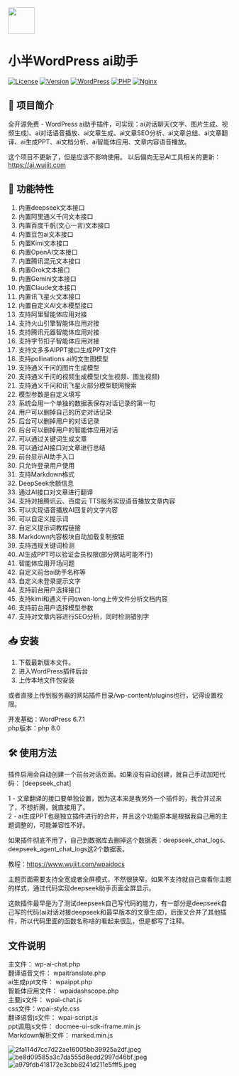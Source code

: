 <img src="https://github.com/suqicloud/wp-ai-chat/blob/main/ic_logo.png" width="60">

# 小半WordPress ai助手  

[![License](https://img.shields.io/badge/license-GPL-blue.svg)](LICENSE)
[![Version](https://img.shields.io/badge/version-4.0.5-green.svg)](https://github.com/suqicloud/wp-ai-chat/releases/tag/4.0.5)
[![WordPress](https://img.shields.io/badge/WordPress-6.7-blue.svg)](https://wordpress.org/)
[![PHP](https://img.shields.io/badge/PHP-8.0-orange.svg)](https://www.php.net/)
[![Nginx](https://img.shields.io/badge/Nginx-1.2-green.svg)](https://nginx.org/)



## 📌 项目简介

全开源免费 - WordPress ai助手插件，可实现：ai对话聊天(文字、图片生成、视频生成)、ai对话语音播放、ai文章生成、ai文章SEO分析、ai文章总结、ai文章翻译、ai生成PPT、ai文档分析、ai智能体应用、文章内容语音播放。  

这个项目不更新了，但是应该不影响使用。
以后偏向无忌AI工具相关的更新： https://ai.wujiit.com


## 🚀 功能特性

1. 内置deepseek文本接口  
1. 内置阿里通义千问文本接口  
1. 内置百度千帆(文心一言)文本接口  
1. 内置豆包ai文本接口  
1. 内置Kimi文本接口  
1. 内置OpenAI文本接口  
1. 内置腾讯混元文本接口  
1. 内置Grok文本接口  
1. 内置Gemini文本接口 
1. 内置Claude文本接口 
1. 内置讯飞星火文本接口  
1. 内置自定义AI文本模型接口  
1. 支持阿里智能体应用对接  
1. 支持火山引擎智能体应用对接  
1. 支持腾讯元器智能体应用对接  
1. 支持字节扣子智能体应用对接  
1. 支持文多多AIPPT接口生成PPT文件  
1. 支持pollinations ai的文生图模型  
1. 支持通义千问的图片生成模型  
1. 支持通义千问的视频生成模型(文生视频、图生视频) 
1. 支持通义千问和讯飞星火部分模型联网搜索
1. 模型参数是自定义填写  
1. 系统会用一个单独的数据表保存对话记录的第一句  
1. 用户可以删掉自己的历史对话记录  
1. 后台可以删掉用户的对话记录  
1. 后台可以删掉用户的智能体应用对话  
1. 可以通过关键词生成文章  
1. 可以通过AI接口对文章进行总结  
1. 前台显示AI助手入口  
1. 只允许登录用户使用  
1. 支持Markdown格式
1. DeepSeek余额信息  
1. 通过AI接口对文章进行翻译  
1. 支持对接腾讯云、百度云 TTS服务实现语音播放文章内容  
1. 可以实现语音播放AI回复的文字内容  
1. 可以自定义提示词  
1. 自定义提示词教程链接  
1. Markdown内容板块自动加载复制按钮  
1. 支持违规关键词检测  
1. AI生成PPT可以验证会员权限(部分网站可能不行)  
1. 智能体应用开场问题  
1. 自定义前台ai助手名称等  
1. 自定义未登录提示文字  
1. 支持前台用户选择接口  
1. 支持kimi和通义千问qwen-long上传文件分析文档内容  
1. 支持前台用户选择模型参数  
1. 支持对文章内容进行SEO分析，同时检测错别字  


## 📥 安装

1. 下载最新版本文件。
2. 进入WordPress插件后台
3. 上传本地文件包安装

或者直接上传到服务器的网站插件目录/wp-content/plugins也行，记得设置权限。  

开发基础：WordPress 6.7.1  
php版本：php 8.0  

## 🛠️ 使用方法

插件启用会自动创建一个前台对话页面。如果没有自动创建，就自己手动加短代码：  [deepseek_chat]  

1 - 文章翻译的接口要单独设置，因为这本来是我另外一个插件的，我合并过来了，不想折腾，就直接用了。   
2 - ai生成PPT也是独立插件进行的合并，并且这个功能原本是根据我自己用的主题调整的，可能兼容性不好。    


如果插件彻底不用了，自己到数据库去删掉这个数据表：deepseek_chat_logs、deepseek_agent_chat_logs这2个数据表。

教程：https://www.wujiit.com/wpaidocs

主题页面需要支持全宽或者全屏模式，不然很狭窄。如果不支持就自己查看你主题的样式，通过代码实现deepseek助手页面全屏显示。  

这款插件最早是为了测试deepseek自己写代码的能力，有一部分是deepseek自己写的代码(ai对话对接deepseek和最早版本的文章生成)，后面又合并了其他插件，所以代码里面的函数名称啥的看起来很乱，但是都写了注释。  


## 文件说明

主文件： wp-ai-chat.php  
翻译语音文件： wpaitranslate.php  
ai生成ppt文件： wpaippt.php  
智能体应用文件： wpaidashscope.php  
主要js文件： wpai-chat.js  
css文件：wpai-style.css  
翻译语音js文件： wpai-script.js  
ppt调用js文件： docmee-ui-sdk-iframe.min.js  
Markdown解析文件： marked.min.js 


![2fa114d7cc7d22ae16005bb39925a2df.jpeg](https://i.miji.bid/2025/03/02/2fa114d7cc7d22ae16005bb39925a2df.jpeg)
![be8d09585a3c7da555d8edd2997d46bf.jpeg](https://i.miji.bid/2025/02/24/be8d09585a3c7da555d8edd2997d46bf.jpeg)
![a979fdb418172e3cbb8241d211e5fff5.jpeg](https://i.miji.bid/2025/02/17/a979fdb418172e3cbb8241d211e5fff5.jpeg)
